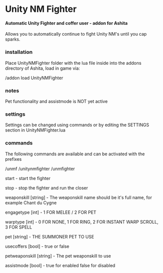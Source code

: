Unity NM Fighter
=============

#### Automatic Unity Fighter and coffer user  - addon for Ashita

Allows you to automatically continue to fight Unity NM's until you cap sparks.

### installation
Place UnityNMFighter folder with the lua file inside into the addons directory of Ashita, load in game via:

/addon load UnityNMFighter

### notes
Pet functionality and assistmode is NOT yet active

### settings
Settings can be changed using commands or by editing the SETTINGS section in UnityNMFighter.lua

### commands
The following commands are available and can be activated with the prefixes

/unmf 
/unitynmfighter
/unmfighter

start - start the fighter

stop - stop the fighter and run the closer

weaponskill [string] - The weaponskill name should be it's full name, for example Chant du Cygne

engagetype [int] - 1 FOR MELEE / 2 FOR PET

warptype [int] - 0 FOR NONE, 1 FOR RING, 2 FOR INSTANT WARP SCROLL, 3 FOR SPELL

pet [string] - THE SUMMONER PET TO USE

usecoffers [bool] - true or false 

petweaponskill [string] - The pet weaponskill to use

assistmode [bool] - true for enabled false for disabled
